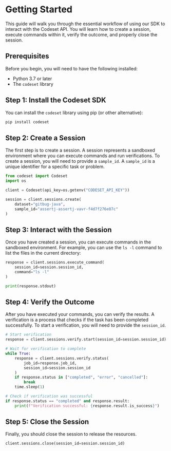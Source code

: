 # Getting Started
This guide will walk you through the essential workflow of using our SDK to interact with the Codeset API. You will learn how to create a session, execute commands within it, verify the outcome, and properly close the session.

## Prerequisites

Before you begin, you will need to have the following installed:

* Python 3.7 or later
* The `codeset` library

## Step 1: Install the Codeset SDK

You can install the `codeset` library using pip (or other alternative):

```bash
pip install codeset
```

## Step 2: Create a Session

The first step is to create a session. A session represents a sandboxed environment where you can execute commands and run verifications. To create a session, you will need to provide a `sample_id`. A `sample_id` is a unique identifier for a specific task or problem.

```python
from codeset import Codeset
import os

client = Codeset(api_key=os.getenv("CODESET_API_KEY"))

session = client.sessions.create(
    dataset="gitbug-java",
    sample_id="assertj-assertj-vavr-f4d7f276e87c"
)
```

## Step 3: Interact with the Session

Once you have created a session, you can execute commands in the sandboxed environment. For example, you can use the `ls -l` command to list the files in the current directory:

```python
response = client.sessions.execute_command(
    session_id=session.session_id,
    command="ls -l"
)

print(response.stdout)
```

## Step 4: Verify the Outcome

After you have executed your commands, you can verify the results. A verification is a process that checks if the task has been completed successfully. To start a verification, you will need to provide the `session_id`.

```python
# Start verification
response = client.sessions.verify.start(session_id=session.session_id)

# Wait for verification to complete
while True:
    response = client.sessions.verify.status(
        job_id=response.job_id,
        session_id=session.session_id
    )
    if response.status in ["completed", "error", "cancelled"]:
        break
    time.sleep(1)

# Check if verification was successful
if response.status == "completed" and response.result:
    print(f"Verification successful: {response.result.is_success}")
```

## Step 5: Close the Session

Finally, you should close the session to release the resources.

```python
client.sessions.close(session_id=session.session_id)
```
